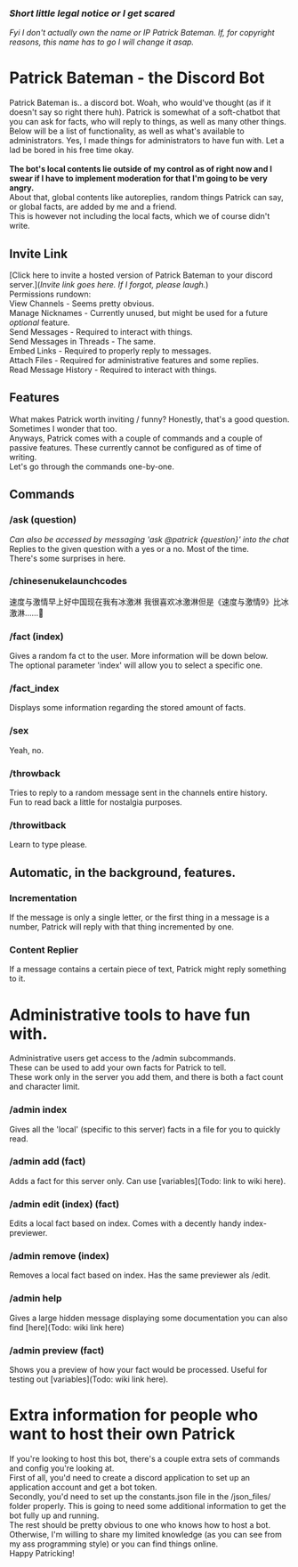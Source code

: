 ### *Short little legal notice or I get scared*
*Fyi I don't actually own the name or IP Patrick Bateman. If, for copyright reasons, this name has to go I will change it asap.*

# Patrick Bateman - the Discord Bot
Patrick Bateman is.. a discord bot. Woah, who would've thought (as if it doesn't say so right there huh).
Patrick is somewhat of a soft-chatbot that you can ask for facts, who will reply to things, as well as many other things. <BR>
Below will be a list of functionality, as well as what's available to administrators. Yes, I made things for administrators to have fun with. Let a lad be bored in his free time okay. <BR>
<BR>
**The bot's local contents lie outside of my control as of right now and I swear if I have to implement moderation for that I'm going to be very angry.** <BR>
About that, global contents like autoreplies, random things Patrick can say, or global facts, are added by me and a friend. <BR>
This is however not including the local facts, which we of course didn't write.

## Invite Link
[Click here to invite a hosted version of Patrick Bateman to your discord server.](*Invite link goes here. If I forgot, please laugh.*) <BR>
Permissions rundown: <BR>
View Channels - Seems pretty obvious.<BR>
Manage Nicknames - Currently unused, but might be used for a future *optional* feature.<BR>
Send Messages - Required to interact with things. <BR>
Send Messages in Threads - The same. <BR>
Embed Links - Required to properly reply to messages. <BR>
Attach Files - Required for administrative features and some replies. <BR>
Read Message History - Required to interact with things. <BR>

## Features
What makes Patrick worth inviting / funny? Honestly, that's a good question. <BR>
Sometimes I wonder that too. <BR>
Anyways, Patrick comes with a couple of commands and a couple of passive features. These currently cannot be configured as of time of writing. <BR>
Let's go through the commands one-by-one.
## Commands
### /ask (question)
*Can also be accessed by messaging 'ask @patrick {question}' into the chat*
Replies to the given question with a yes or a no. Most of the time. <BR>
There's some surprises in here.
### /chinesenukelaunchcodes
速度与激情早上好中国现在我有冰激淋 我很喜欢冰激淋但是《速度与激情9》比冰激淋……🍦
### /fact (index)
Gives a random fa
ct to the user. More information will be down below. <BR>
The optional parameter 'index' will allow you to select a specific one.
### /fact_index
Displays some information regarding the stored amount of facts.
### /sex
Yeah, no.
### /throwback
Tries to reply to a random message sent in the channels entire history. <BR>
Fun to read back a little for nostalgia purposes.
### /throwitback
Learn to type please.
## Automatic, in the background, features.
### Incrementation
If the message is only a single letter, or the first thing in a message is a number, Patrick will reply with that thing incremented by one.
### Content Replier
If a message contains a certain piece of text, Patrick might reply something to it.
# Administrative tools to have fun with.
Administrative users get access to the /admin subcommands. <BR>
These can be used to add your own facts for Patrick to tell. <BR>
These work only in the server you add them, and there is both a fact count and character limit.
### /admin index
Gives all the 'local' (specific to this server) facts in a file for you to quickly read.
### /admin add (fact)
Adds a fact for this server only. Can use [variables](Todo: link to wiki here).
### /admin edit (index) (fact)
Edits a local fact based on index. Comes with a decently handy index-previewer.
### /admin remove (index)
Removes a local fact based on index. Has the same previewer als /edit.
### /admin help
Gives a large hidden message displaying some documentation you can also find [here](Todo: wiki link here)
### /admin preview (fact)
Shows you a preview of how your fact would be processed. Useful for testing out [variables](Todo: wiki link here).
# Extra information for people who want to host their own Patrick
If you're looking to host this bot, there's a couple extra sets of commands and config you're looking at. <BR>
First of all, you'd need to create a discord application to set up an application account and get a bot token. <BR>
Secondly, you'd need to set up the constants.json file in the /json_files/ folder properly.
This is going to need some additional information to get the bot fully up and running. <BR>
The rest should be pretty obvious to one who knows how to host a bot. Otherwise, I'm willing to share my limited knowledge (as you can see from my ass programming style) or you can find things online. <BR>
Happy Patricking!
